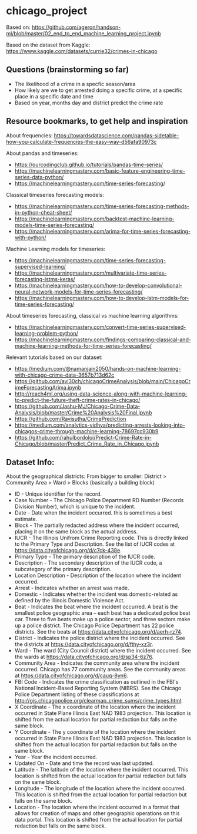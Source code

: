 # chicago_project

Based on: https://github.com/ageron/handson-ml/blob/master/02_end_to_end_machine_learning_project.ipynb

Based on the dataset from Kaggle: https://www.kaggle.com/datasets/currie32/crimes-in-chicago

## Questions (brainstorming so far)

- The likelihood of a crime in a specfic season/area
- How likely are we to get arrested doing a specific crime, at a specific place in a specific date and time
- Based on year, months day and district predict the crime rate

## Resource bookmarks, to get help and inspiration

About frequencies: https://towardsdatascience.com/pandas-sidetable-how-you-calculate-frequencies-the-easy-way-d56afa90973c

About pandas and timeseries:

- https://ourcodingclub.github.io/tutorials/pandas-time-series/
- https://machinelearningmastery.com/basic-feature-engineering-time-series-data-python/
- https://machinelearningmastery.com/time-series-forecasting/

Classical timeseries forecasting models:

- https://machinelearningmastery.com/time-series-forecasting-methods-in-python-cheat-sheet/
- https://machinelearningmastery.com/backtest-machine-learning-models-time-series-forecasting/
- https://machinelearningmastery.com/arima-for-time-series-forecasting-with-python/

Machine Learning models for timeseries:

- https://machinelearningmastery.com/time-series-forecasting-supervised-learning/
- https://machinelearningmastery.com/multivariate-time-series-forecasting-lstms-keras/
- https://machinelearningmastery.com/how-to-develop-convolutional-neural-network-models-for-time-series-forecasting/
- https://machinelearningmastery.com/how-to-develop-lstm-models-for-time-series-forecasting/

About timeseries forecasting, classical vs machine learning algorithms:

- https://machinelearningmastery.com/convert-time-series-supervised-learning-problem-python/
- https://machinelearningmastery.com/findings-comparing-classical-and-machine-learning-methods-for-time-series-forecasting/

Relevant tutorials based on our dataset:

- https://medium.com/@namanjain2050/hands-on-machine-learning-with-chicago-crime-data-3657b713d62c
- https://github.com/avi30ch/chicagoCrimeAnalysis/blob/main/ChicagoCrimeForecastingArima.ipynb
- http://reach4ml.org/using-data-science-along-with-machine-learning-to-predict-the-future-theft-crime-rates-in-chicago/
- https://github.com/Jashu-MJ/Chicago-Crime-Data-Analysis/blob/master/Crime%20Analysis%20Final.ipynb
- https://github.com/Ravisutha/CrimePrediction
- https://medium.com/analytics-vidhya/predicting-arrests-looking-into-chicagos-crime-through-machine-learning-78697cc930b9
- https://github.com/rahulbordoloi/Predict-Crime-Rate-in-Chicago/blob/master/Predict_Crime_Rate_in_Chicago.ipynb

## Dataset Info:

About the geographical districts: From bigger to smaller: District > Community Area > Ward > Blocks (basically a building block)

- ID - Unique identifier for the record.
- Case Number - The Chicago Police Department RD Number (Records Division Number), which is unique to the incident.
- Date - Date when the incident occurred. this is sometimes a best estimate.
- Block - The partially redacted address where the incident occurred, placing it on the same block as the actual address.
- IUCR - The Illinois Unifrom Crime Reporting code. This is directly linked to the Primary Type and Description. See the list of IUCR codes at https://data.cityofchicago.org/d/c7ck-438e.
- Primary Type - The primary description of the IUCR code.
- Description - The secondary description of the IUCR code, a subcategory of the primary description.
- Location Description - Description of the location where the incident occurred.
- Arrest - Indicates whether an arrest was made.
- Domestic - Indicates whether the incident was domestic-related as defined by the Illinois Domestic Violence Act.
- Beat - Indicates the beat where the incident occurred. A beat is the smallest police geographic area – each beat has a dedicated police beat car. Three to five beats make up a police sector, and three sectors make up a police district. The Chicago Police Department has 22 police districts. See the beats at https://data.cityofchicago.org/d/aerh-rz74.
- District - Indicates the police district where the incident occurred. See the districts at https://data.cityofchicago.org/d/fthy-xz3r.
- Ward - The ward (City Council district) where the incident occurred. See the wards at https://data.cityofchicago.org/d/sp34-6z76.
- Community Area - Indicates the community area where the incident occurred. Chicago has 77 community areas. See the community areas at https://data.cityofchicago.org/d/cauq-8yn6.
- FBI Code - Indicates the crime classification as outlined in the FBI's National Incident-Based Reporting System (NIBRS). See the Chicago Police Department listing of these classifications at http://gis.chicagopolice.org/clearmap_crime_sums/crime_types.html.
- X Coordinate - The x coordinate of the location where the incident occurred in State Plane Illinois East NAD 1983 projection. This location is shifted from the actual location for partial redaction but falls on the same block.
- Y Coordinate - The y coordinate of the location where the incident occurred in State Plane Illinois East NAD 1983 projection. This location is shifted from the actual location for partial redaction but falls on the same block.
- Year - Year the incident occurred.
- Updated On - Date and time the record was last updated.
- Latitude - The latitude of the location where the incident occurred. This location is shifted from the actual location for partial redaction but falls on the same block.
- Longitude - The longitude of the location where the incident occurred. This location is shifted from the actual location for partial redaction but falls on the same block.
- Location - The location where the incident occurred in a format that allows for creation of maps and other geographic operations on this data portal. This location is shifted from the actual location for partial redaction but falls on the same block.
